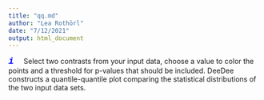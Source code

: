 ```yaml
---
title: "qq.md"
author: "Lea Rothörl"
date: "7/12/2021"
output: html_document
---
```


<span style="color:blue"><font face="courier"> <font size="4">***i***</font></font></span> &nbsp;&nbsp;&nbsp;
Select two contrasts from your input data, choose a value to color the points and a threshold for p-values that should be included. DeeDee constructs a quantile-quantile plot comparing the statistical distributions of the two input data sets. 
